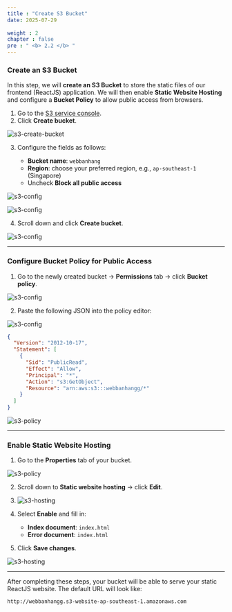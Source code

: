 ```yaml
---
title : "Create S3 Bucket"
date: 2025-07-29
 
weight : 2 
chapter : false
pre : " <b> 2.2 </b> "
---
```


### Create an S3 Bucket

In this step, we will **create an S3 Bucket** to store the static files of our frontend (ReactJS) application. We will then enable **Static Website Hosting** and configure a **Bucket Policy** to allow public access from browsers.

1. Go to the [S3 service console](https://s3.console.aws.amazon.com/s3/).
2. Click **Create bucket**.

![s3-create-bucket](/images/2.prerequisite/S3.png)

3. Configure the fields as follows:

   * **Bucket name**: `webbanhang`
   * **Region**: choose your preferred region, e.g., `ap-southeast-1` (Singapore)
   * Uncheck **Block all public access**

![s3-config](/images/2.prerequisite/S3-1.png)

![s3-config](/images/2.prerequisite/S3-2.png)

4. Scroll down and click **Create bucket**.

![s3-config](/images/2.prerequisite/S3-3.png)

---

### Configure Bucket Policy for Public Access

1. Go to the newly created bucket → **Permissions** tab → click **Bucket policy**.

![s3-config](/images/2.prerequisite/S3-4.png)

2. Paste the following JSON into the policy editor:

![s3-config](/images/2.prerequisite/S3-5.png)

```json
{
  "Version": "2012-10-17",
  "Statement": [
    {
      "Sid": "PublicRead",
      "Effect": "Allow",
      "Principal": "*",
      "Action": "s3:GetObject",
      "Resource": "arn:aws:s3:::webbanhangg/*"
    }
  ]
}
````

![s3-policy](/images/2.prerequisite/S3-6.png)

---

### Enable Static Website Hosting

1. Go to the **Properties** tab of your bucket.

![s3-policy](/images/2.prerequisite/S3-7.png)

2. Scroll down to **Static website hosting** → click **Edit**.

3. ![s3-hosting](/images/2.prerequisite/S3-8.png)

4. Select **Enable** and fill in:

   * **Index document**: `index.html`
   * **Error document**: `index.html`

5. Click **Save changes**.

![s3-hosting](/images/2.prerequisite/S3-9.png)

---

After completing these steps, your bucket will be able to serve your static ReactJS website. The default URL will look like:

```
http://webbanhangg.s3-website-ap-southeast-1.amazonaws.com
```

